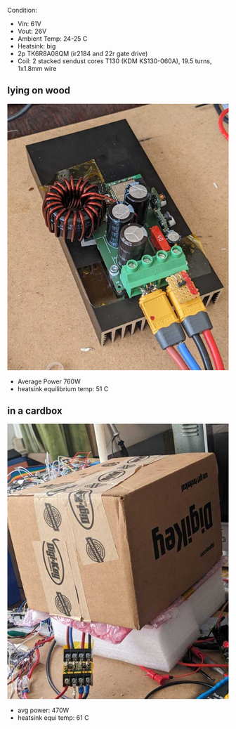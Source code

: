 Condition:
- Vin: 61V
- Vout: 26V
- Ambient Temp: 24-25 C
- Heatsink: big
- 2p TK6R8A08QM (ir2184 and 22r gate drive)
- Coil: 2 stacked sendust cores T130 (KDM KS130-060A), 19.5 turns, 1x1.8mm wire


## lying on wood
![Fugu 2](img/fugu2-2T130-heatsink.jpg "Fugu2")

* Average Power 760W
* heatsink equilibrium temp: 51 C


## in a cardbox
![Fugu 2](img/fugu2-cardbox.jpg "Fugu2 in cardbox")

* avg power: 470W
* heatsink equi temp: 61 C
